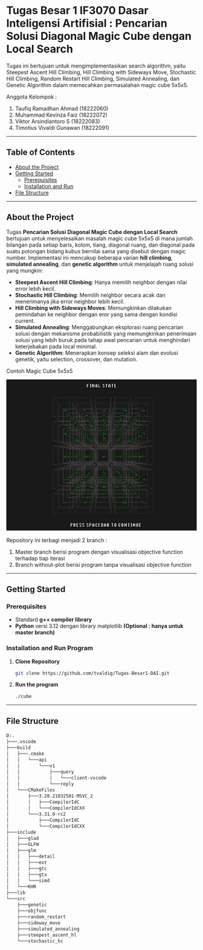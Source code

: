 # Tugas Besar 1 IF3070 Dasar Inteligensi Artifisial : Pencarian Solusi Diagonal Magic Cube dengan Local Search
Tugas ini bertujuan untuk mengimplementasikan search algorithm, yaitu Steepest Ascent Hill Climbing, Hill Climbing with Sideways Move, Stochastic Hill Climbing, Random Restart Hill Climbing, Simulated Annealing, dan Genetic Algorithm dalam memecahkan permasalahan magic cube 5x5x5.

Anggota Kelompok :
1. Taufiq Ramadhan Ahmad (18222060)
2. Muhammad Kevinza Faiz (18222072)
3. Viktor Arsindiantoro S (18222083)
4. Timotius Vivaldi Gunawan (18222091)

---

## Table of Contents

- [About the Project](#about-the-project)
- [Getting Started](#getting-started)
  - [Prerequisites](#prerequisites)
  - [Installation and Run](#installation)
- [File Structure](#file-structure)

---

## About the Project

Tugas **Pencarian Solusi Diagonal Magic Cube dengan Local Search** bertujuan untuk menyelesaikan masalah magic cube 5x5x5 di mana jumlah bilangan pada setiap baris, kolom, tiang, diagonal ruang, dan diagonal pada suatu potongan bidang kubus bernilai sama yang disebut dengan magic number. Implementasi ini mencakup beberapa varian **hill climbing**, **simulated annealing**, dan **genetic algorithm** untuk menjelajah ruang solusi yang mungkin:
- **Steepest Ascent Hill Climbing**: Hanya memilih neighbor dengan nilai error lebih kecil.
- **Stochastic Hill Climbing**: Memilih neighbor secara acak dan menerimanya jika error neighbor lebih kecil.
- **Hill Climbing with Sideways Moves**: Memungkinkan dilakukan pemindahan ke neighbor dengan eror yang sama dengan kondisi current.
- **Simulated Annealing**: Menggabungkan eksplorasi ruang pencarian solusi dengan mekanisme probabilistik yang memungkinkan penerimaan solusi yang lebih buruk pada tahap awal pencarian untuk menghindari keterjebakan pada local minimal.
- **Genetic Algorithm**: Menerapkan konsep seleksi alam dan evolusi genetik, yaitu selection, crossover, dan mutation.

Contoh Magic Cube 5x5x5
<p align="center">
  <img width="600" height="400" src="example.jpg" alt="simple example" />
</p>


Repository ini terbagi menjadi 2 branch : 
1. Master branch berisi program dengan visualisasi objective function terhadap tiap iterasi
2. Branch without-plot berisi program tanpa visualisasi objective function

---

## Getting Started

### Prerequisites

- Standard **g++ compiler library**
- **Python** versi 3.12 dengan library matplotlib **(Optional : hanya untuk master branch)**
  
### Installation and Run Program

1. **Clone Repository**
   ```bash
   git clone https://github.com/tvaldig/Tugas-Besar1-DAI.git
   
2. **Run the program**
   ```bash
   ./cube

---

## File Structure
    D:.
    ├───.vscode
    ├───build
    │   ├───.cmake
    │   │   └───api
    │   │       └───v1
    │   │           ├───query
    │   │           │   └───client-vscode
    │   │           └───reply
    │   └───CMakeFiles
    │       ├───3.20.21032501-MSVC_2
    │       │   ├───CompilerIdC
    │       │   └───CompilerIdCXX
    │       └───3.31.0-rc2
    │           ├───CompilerIdC
    │           └───CompilerIdCXX
    ├───include
    │   ├───glad
    │   ├───GLFW
    │   ├───glm
    │   │   ├───detail
    │   │   ├───ext
    │   │   ├───gtc
    │   │   ├───gtx
    │   │   └───simd
    │   └───KHR
    ├───lib
    └───src
        ├───genetic
        ├───objfunc
        ├───random_restart
        ├───sideway_move
        ├───simulated_annealing
        ├───steepest_ascent_hl
        └───stochastic_hc
